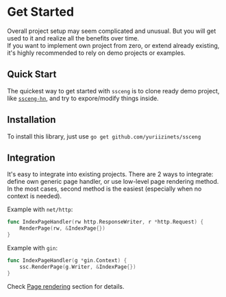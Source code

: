 # Get Started

Overall project setup may seem complicated and unusual. But you will get used to it and realize all the benefits over time.  
If you want to implement own project from zero, or extend already existing, it's highly recommended to rely on demo projects or examples.  

## Quick Start

The quickest way to get started with `ssceng` is to clone ready demo project, like [`ssceng-hn`](https://github.com/yuriizinets/ssceng-hn), and try to expore/modify things inside.

## Installation

To install this library, just use `go get github.com/yuriizinets/ssceng`

## Integration

It's easy to integrate into existing projects. There are 2 ways to integrate: define own generic page handler, or use low-level page rendering method. In the most cases, second method is the easiest (especially when no context is needed).  

Example with `net/http`:

```go
func IndexPageHandler(rw http.ResponseWriter, r *http.Request) {
    RenderPage(rw, &IndexPage{})
}
```

Example with `gin`:

```go
func IndexPageHandler(g *gin.Context) {
    ssc.RenderPage(g.Writer, &IndexPage{})
}
```

Check [Page rendering](/core-features/#page-rendering) section for details.
